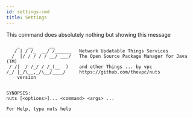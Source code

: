 ```yaml
---
id: settings-cmd
title: Settings
---
```



This command does absolutely nothing but showing this message
```
    _   __      __       
   / | / /_  __/ /______   Network Updatable Things Services
  /  |/ / / / / __/ ___/   The Open Source Package Manager for Java (TM)
 / /|  / /_/ / /_(__  )    and other Things ... by vpc
/_/ |_/\__,_/\__/____/     https://github.com/thevpc/nuts
    version 


SYNOPSIS:
nuts [<options>]... <command> <args> ...

For Help, type nuts help
```
